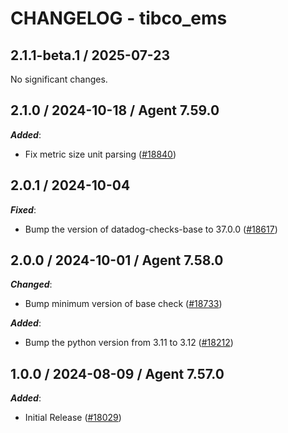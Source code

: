 # CHANGELOG - tibco_ems

<!-- towncrier release notes start -->

## 2.1.1-beta.1 / 2025-07-23

No significant changes.

## 2.1.0 / 2024-10-18 / Agent 7.59.0

***Added***:

* Fix metric size unit parsing ([#18840](https://github.com/DataDog/integrations-core/pull/18840))

## 2.0.1 / 2024-10-04

***Fixed***:

* Bump the version of datadog-checks-base to 37.0.0 ([#18617](https://github.com/DataDog/integrations-core/pull/18617))

## 2.0.0 / 2024-10-01 / Agent 7.58.0

***Changed***:

* Bump minimum version of base check ([#18733](https://github.com/DataDog/integrations-core/pull/18733))

***Added***:

* Bump the python version from 3.11 to 3.12 ([#18212](https://github.com/DataDog/integrations-core/pull/18212))

## 1.0.0 / 2024-08-09 / Agent 7.57.0

***Added***:

* Initial Release ([#18029](https://github.com/DataDog/integrations-core/pull/18029))
